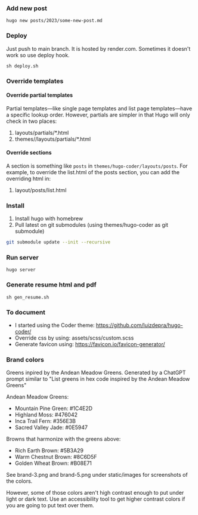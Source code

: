 ### Add new post
```
hugo new posts/2023/some-new-post.md
```

### Deploy
Just push to main branch. It is hosted by render.com. Sometimes it 
doesn't work so use deploy hook.

```
sh deploy.sh
```

### Override templates
#### Override partial templates
Partial templates—like single page templates and list page templates—have a specific lookup order. However, partials are simpler in that Hugo will only check in two places:

1. layouts/partials/*<PARTIALNAME>.html
2. themes/<THEME>/layouts/partials/*<PARTIALNAME>.html

#### Override sections
A section is something like `posts` in `themes/hugo-coder/layouts/posts`. 
For example, to override the list.html of the posts section, you can add the overriding html in:

1. layout/posts/list.html

### Install
1. Install hugo with homebrew
2. Pull latest on git submodules (using themes/hugo-coder as git submodule)
```sh
git submodule update --init --recursive
```


### Run server
```
hugo server
```

### Generate resume html and pdf
```
sh gen_resume.sh
```

### To document
- I started using the Coder theme: https://github.com/luizdepra/hugo-coder/
- Override css by using: assets/scss/custom.scss
- Generate favicon using: https://favicon.io/favicon-generator/

### Brand colors
Greens inpired by the Andean Meadow Greens. Generated by a ChatGPT prompt similar to "List greens in hex code inspired by the Andean Meadow Greens"

Andean Meadow Greens:
- Mountain Pine Green: #1C4E2D
- Highland Moss: #476042
- Inca Trail Fern: #356E3B
- Sacred Valley Jade: #0E5947

Browns that harmonize with the greens above:
- Rich Earth Brown: #5B3A29
- Warm Chestnut Brown: #8C6D5F
- Golden Wheat Brown: #B08E71

See brand-3.png and brand-5.png under static/images for screenshots of the colors.

However, some of those colors aren't high contrast enough to put under light or dark text.
Use an accessibility tool to get higher contrast colors if you are going to put text over them.
